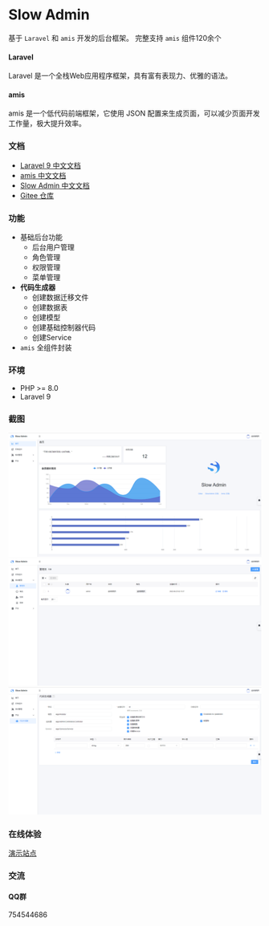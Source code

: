 # Slow Admin

基于 `Laravel` 和 `amis` 开发的后台框架。
完整支持 `amis` 组件120余个

#### Laravel

Laravel 是一个全栈Web应用程序框架，具有富有表现力、优雅的语法。

#### amis

amis 是一个低代码前端框架，它使用 JSON 配置来生成页面，可以减少页面开发工作量，极大提升效率。

### 文档

- [Laravel 9 中文文档](https://learnku.com/docs/laravel/9.x/installation/12200)
- [amis 中文文档](https://aisuda.bce.baidu.com/amis/zh-CN/docs/index)
- [Slow Admin 中文文档](https://slowlyo.gitee.io/slow-admin-doc/)
- [Gitee 仓库](https://gitee.com/slowlyo/slow-admin)

### 功能

- 基础后台功能
    - 后台用户管理
    - 角色管理
    - 权限管理
    - 菜单管理
- **代码生成器**
    - 创建数据迁移文件
    - 创建数据表
    - 创建模型
    - 创建基础控制器代码
    - 创建Service
- `amis` 全组件封装

### 环境

- PHP >= 8.0
- Laravel 9

### 截图

![首页](./images/home-page.png)
![管理员](./images/admin-page.png)
![代码生成器](./images/code-generator-page.png)

### 在线体验

[演示站点](http://admin-demo.slowlyo.top/)

### 交流

#### QQ群

754544686
